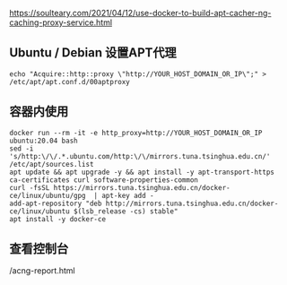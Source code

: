 https://soulteary.com/2021/04/12/use-docker-to-build-apt-cacher-ng-caching-proxy-service.html

##  Ubuntu / Debian 设置APT代理
```
echo "Acquire::http::proxy \"http://YOUR_HOST_DOMAIN_OR_IP\";" > /etc/apt/apt.conf.d/00aptproxy

```


## 容器内使用
```
docker run --rm -it -e http_proxy=http://YOUR_HOST_DOMAIN_OR_IP ubuntu:20.04 bash
sed -i 's/http:\/\/.*.ubuntu.com/http:\/\/mirrors.tuna.tsinghua.edu.cn/' /etc/apt/sources.list
apt update && apt upgrade -y && apt install -y apt-transport-https  ca-certificates curl software-properties-common
curl -fsSL https://mirrors.tuna.tsinghua.edu.cn/docker-ce/linux/ubuntu/gpg  | apt-key add -
add-apt-repository "deb http://mirrors.tuna.tsinghua.edu.cn/docker-ce/linux/ubuntu $(lsb_release -cs) stable"
apt install -y docker-ce

```

## 查看控制台
/acng-report.html